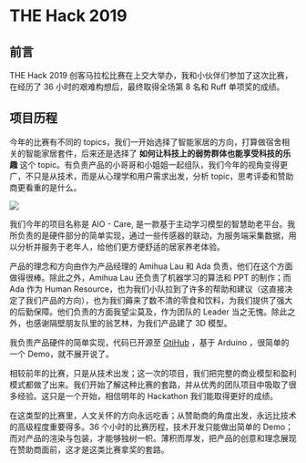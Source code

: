 # THE Hack 2019

## 前言

THE Hack 2019 创客马拉松比赛在上交大举办，我和小伙伴们参加了这次比赛，在经历了 36 小时的艰难构想后，最终取得全场第 8 名和 Ruff 单项奖的成绩。

## 项目历程

今年的比赛有不同的 topics，我们一开始选择了智能家居的方向，打算做宿舍相关的智能家居套件，后来还是选择了 **如何让科技上的弱势群体也能享受科技的乐趣** 这个 topic。有负责产品的小哥哥和小姐姐一起组队，我们今年的视角变得更广，不只是从技术，而是从心理学和用户需求出发，分析 topic，思考评委和赞助商更看重的是什么。

![](https://picgo-1253965369.cos.ap-guangzhou.myqcloud.com/72fa421a32841af4c9cb339132b30fe.jpg)

我们今年的项目名称是 AIO - Care, 是一款基于主动学习模型的智慧助老平台。我所负责的是硬件部分的简单实现，通过一些传感器的联动，为服务端采集数据，用以分析并服务于老年人，给他们更方便舒适的居家养老体验。

产品的理念和方向由作为产品经理的 Amihua Lau 和 Ada 负责，他们在这个方面做得很棒。除此之外，Amihua Lau 还负责了机器学习的算法和 PPT 的制作；而 Ada 作为 Human Resource，也为我们小队拉到了许多的帮助和建议（这直接决定了我们产品的方向），也为我们薅来了数不清的零食和饮料，为我们提供了强大的后勤保障。他们负责的方面我望尘莫及，作为团队的 Leader 当之无愧。除此之外，也感谢隔壁朋友队里的翁艺林，为我们产品建了 3D 模型。

我负责产品硬件的简单实现，代码已开源至 [GtiHub](https://github.com/linyuxuanlin/Project-of-THE-Hack) ，基于 Arduino ，很简单的一个 Demo，就不展开说了。

相较前年的比赛，只是从技术出发；这一次的项目，我们把完整的商业模型和盈利模式都做了出来。我们开始了解这种比赛的套路，并从优秀的团队项目中吸取了很多经验。这只是一个开始，相信明年的 Hackathon 我们能取得更好的成绩。

在这类型的比赛里，人文关怀的方向永远吃香；从赞助商的角度出发，永远比技术的高级程度重要得多。36 个小时的比赛历程，技术开发只能做出简单的 Demo；而对产品的渲染与包装，才能够独树一帜。薄积而厚发，把产品的创意和理念展现在赞助商面前，这才是这类比赛拿奖的套路。

